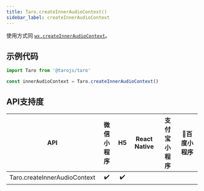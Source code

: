 ```yaml
---
title: Taro.createInnerAudioContext()
sidebar_label: createInnerAudioContext
---
```



使用方式同 [`wx.createInnerAudioContext`](https://developers.weixin.qq.com/miniprogram/dev/api/wx.createInnerAudioContext.html)。

## 示例代码

```jsx
import Taro from '@tarojs/taro'

const innerAudioContext = Taro.createInnerAudioContext()
```



## API支持度


| API | 微信小程序 | H5 | React Native | 支付宝小程序 | 百度小程序 |
| :-: | :-: | :-: | :-: | :-: | :-: |
| Taro.createInnerAudioContext | ✔️ | ✔️ |  |

